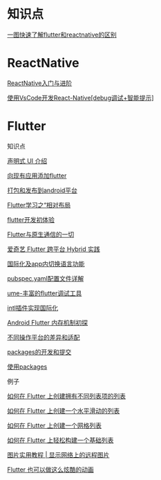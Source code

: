 # 知识点

[一图快速了解flutter和reactnative的区别](https://toutiao.io/k/0lcrcy)

# ReactNative

[ReactNative入门与进阶](https://www.imooc.com/learn/808)

[使用VsCode开发React-Native[debug调试+智能提示]](https://blog.csdn.net/young_Emily/article/details/79005728)

# Flutter

知识点

[声明式 UI 介绍](https://mp.weixin.qq.com/s/M30IRYUCsSOwTk8Mh-yGeA)

[向现有应用添加flutter](https://mp.weixin.qq.com/s/DckZviEm6P1cNC1oZBvXKw)

[打包和发布到android平台](https://mp.weixin.qq.com/s/WgLB660dv6b2DmV1AExHEw)

[Flutter学习之“相对布局](https://www.jianshu.com/p/d5949186e666?hmsr=toutiao.io&utm_medium=toutiao.io&utm_source=toutiao.io)

[flutter开发初体验](https://mp.weixin.qq.com/s/b1o6UPPx-abnRFgmU6Tv4Q)

[Flutter与原生通信的一切](https://mp.weixin.qq.com/s/FL0lXYEj4Z_aWKIiCM8frA)

[爱奇艺 Flutter 跨平台 Hybrid 实践](https://mp.weixin.qq.com/s?__biz=MzAxMTg2MjA2OA==&mid=2649843425&idx=1&sn=7f1753b9eb6f4c63140823c5507222cc&scene=19#wechat_redirect)

[国际化及app内切换语言功能](https://mp.weixin.qq.com/s/lA2o9Q6V31_9wlDZ_nvGlg)

[pubspec.yaml配置文件详解](https://mp.weixin.qq.com/s/zdPnr0dRMCV6-VbPzWw7nQ)

[ume-丰富的flutter调试工具](https://mp.weixin.qq.com/s/9GjXB9Eu-OP3fIjdQWKklg)

[intl插件实现国际化](https://mp.weixin.qq.com/s/K8m3pPpkgkz8o-IOmqVK1A)

[Android Flutter 内存机制初探](https://mp.weixin.qq.com/s/yQ9e8bUsnmVV85VAYR6msw)

[不同操作平台的差异和适配](https://mp.weixin.qq.com/s/Ze4m95HeFoUXoP7FLbHcmQ)

[packages的开发和提交](https://mp.weixin.qq.com/s/sDstU5YqwFHzbMxPAfbkvw)

[使用packages](https://mp.weixin.qq.com/s/2Chi4nycsrxcKq2njDg5DQ)

例子

[如何在 Flutter 上创建拥有不同列表项的列表](https://mp.weixin.qq.com/s/XDIDyOts2sNqbMd7cQzzaw)

[如何在 Flutter 上创建一个水平滑动的列表](https://mp.weixin.qq.com/s/yoNjwTTZgU8r7fgAPFv95Q)

[如何在 Flutter 上创建一个网格列表](https://mp.weixin.qq.com/s/GtnRFOaKxtVY3DL1zjbYHg)

[如何在 Flutter 上轻松构建一个基础列表](https://mp.weixin.qq.com/s/yMGFUEWpRSQtvgVstasJMg)

[图片实用教程 | 显示网络上的远程图片](https://mp.weixin.qq.com/s/xiaOUf99NeJTs-mHghOW_w)

[Flutter 也可以做这么炫酷的动画](https://mp.weixin.qq.com/s/E1LcBKi23LEv7ojFqo7LEQ)



